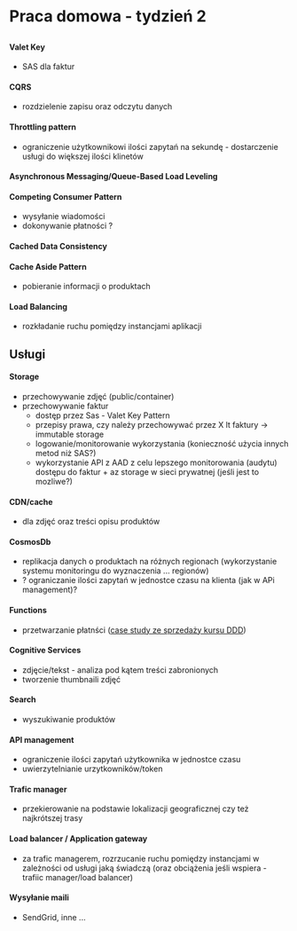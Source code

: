 # Praca domowa - tydzień 2

##

#### Valet Key
* SAS dla faktur

#### CQRS
* rozdzielenie zapisu oraz odczytu danych

#### Throttling pattern
* ograniczenie użytkownikowi ilości zapytań na sekundę - dostarczenie usługi do większej ilości klinetów


#### Asynchronous Messaging/Queue-Based Load Leveling

#### Competing Consumer Pattern
* wysyłanie wiadomości
* dokonywanie płatności ?


#### Cached Data Consistency

#### Cache Aside Pattern
* pobieranie informacji o produktach


#### Load Balancing
* rozkładanie ruchu pomiędzy instancjami aplikacji



## Usługi


#### Storage
* przechowywanie zdjęć (public/container)
* przechowywanie faktur 
  * dostęp przez Sas - Valet Key Pattern
  * przepisy prawa, czy należy przechowywać przez X lt faktury -> immutable storage
  * logowanie/monitorowanie wykorzystania (konieczność użycia innych metod niż SAS?)
  * wykorzystanie API z AAD z celu lepszego monitorowania (audytu) dostępu do faktur + az storage w sieci prywatnej (jeśli jest to mozliwe?)


#### CDN/cache
* dla zdjęć oraz treści opisu produktów

#### CosmosDb
* replikacja danych o produktach na różnych regionach (wykorzystanie systemu monitoringu do wyznaczenia ... regionów)
* ? ograniczanie ilości zapytań w jednostce czasu na klienta (jak w APi management)?

#### Functions
* przetwarzanie płatnści ([case study ze sprzedaży kursu DDD](https://blog.scooletz.com/2019/09/02/how-i-built-and-run-my-e-shop-for-0-07-month-using-azure-functions-and-a-few-more/))


#### Cognitive Services
* zdjęcie/tekst - analiza pod kątem treści zabronionych
* tworzenie thumbnaili zdjęć


#### Search
* wyszukiwanie produktów

#### API management
* ograniczenie ilości zapytań użytkownika w jednostce czasu
* uwierzytelnianie urzytkowników/token


#### Trafic manager
* przekierowanie na podstawie lokalizacji geograficznej czy też najkrótszej trasy

#### Load balancer / Application gateway
* za trafic managerem, rozrzucanie ruchu pomiędzy instancjami w zależności od usługi jaką świadczą (oraz obciążenia jeśli wspiera - trafiic manager/load balancer)


#### Wysyłanie maili
* SendGrid, inne ...